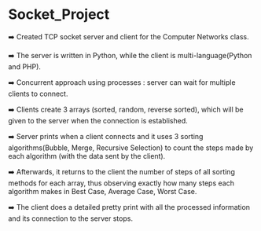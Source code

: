 # Socket_Project

:arrow_right: Created TCP socket server and client for the Computer Networks class.

:arrow_right: The server is written in Python, while the client is multi-language(Python and PHP).

:arrow_right: Concurrent approach using processes : server can wait for multiple clients to connect.

:arrow_right: Clients create 3 arrays (sorted, random, reverse sorted), which will be given to the server when the connection is established.

:arrow_right: Server prints when a client connects and it uses 3 sorting algorithms(Bubble, Merge, Recursive Selection) to count the steps made by each algorithm (with the data sent by the client).

:arrow_right: Afterwards, it returns to the client the number of steps of all sorting methods for each array, thus observing exactly how many steps each algorithm makes in Best Case, Average Case, Worst Case.

:arrow_right: The client does a detailed pretty print with all the processed information and its connection to the server stops.
